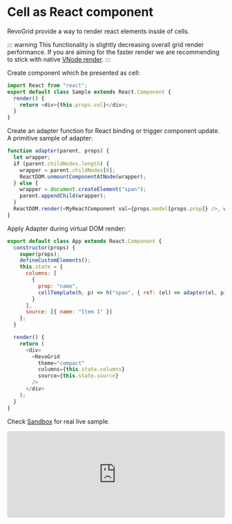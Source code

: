 # Cell as React component

RevoGrid provide a way to render react elements inside of cells.

::: warning
This functionality is slightly decreasing overall grid render performance.
If you are aiming for the faster render we are recommending to stick with native <a href="./cell.renderer">VNode render</a>.
:::


Create component which be presented as cell:

```js
import React from "react";
export default class Sample extends React.Component {
  render() {
    return <div>{this.props.val}</div>;
  }
}
```

Create an adapter function for React binding or trigger component update.
<br>A primitive sample of adapter:

```js
function adapter(parent, props) {
  let wrapper;
  if (parent.childNodes.length) {
    wrapper = parent.childNodes[0];
    ReactDOM.unmountComponentAtNode(wrapper);
  } else {
    wrapper = document.createElement("span");
    parent.appendChild(wrapper);
  }
  ReactDOM.render(<MyReactComponent val={props.model[props.prop]} />, wrapper);
}
```

Apply Adapter during virtual DOM render:

```js
export default class App extends React.Component {
  constructor(props) {
    super(props);
    defineCustomElements();
    this.state = {
      columns: [
        {
          prop: "name",
          cellTemplate(h, p) => h("span", { ref: (el) => adapter(el, p) })
        }
      ],
      source: [{ name: "Item 1" }]
    };
  }

  render() {
    return (
      <div>
        <RevoGrid
          theme="compact"
          columns={this.state.columns}
          source={this.state.source}
        />
      </div>
    );
  }
}
```

Check [Sandbox](https://codesandbox.io/s/revogrid-react-component-hrgrx?file=/src/App.js:0-247) for real live sample.
<ClientOnly>
  <div class="tile">
    <iframe src="https://codesandbox.io/embed/revogrid-react-component-hrgrx?fontsize=14&hidenavigation=1&theme=dark"
      style="width:100%; height:200px; border:0; border-radius: 4px; overflow:hidden;"
      title="RevoGrid-React-Component"
      allow="accelerometer; ambient-light-sensor; camera; encrypted-media; geolocation; gyroscope; hid; microphone; midi; payment; usb; vr; xr-spatial-tracking"
      sandbox="allow-forms allow-modals allow-popups allow-presentation allow-same-origin allow-scripts"></iframe>
  </div>
</ClientOnly>